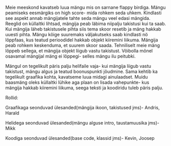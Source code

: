 Meie meeskond kavatseb luua mängu mis on sarnane flappy birdiga. Mängu peamiseks eesmärgiks on high score- mida rohkem seda uhkem. Kindlasti see aspekt annab mängijatele tahte seda mängu veel edasi mängida. Reeglid on küllaltki lihtsad, mängija peab läbima niipalju takistusi kui ta saab. Kui mängija läheb takistusele pihta siis tema skoor resetib ja mäng hakkab uuesti pihta. Mängu kõige suuremaks väljakutseks saab kindlasti nö lõppfaas, kus teatud perioodidel hakkab objekt kiiremini liikuma. Mängija peab rohkem keskenduma, et suurem skoor saada. Tehniliselt meie mäng lõppeb sellega, et mängija objekt liigub vastu takistust. Võibolla mõnel osavamal mängijal mäng ei lõppegi- selles mängu ilu peitubki.

Mängul on tegelikult päris palju helifaile vaja- kui mängija liigub vastu takistust, mängu algus ja teatud boonuspunkti jõudmine. Sama kehtib ka tegelikult graafika kohta, kavatseme luua midagi ainulaadset. Muidu baasmäng oleks küllaltki lühike aga plaan on lisada vahepunkte- kus mängija hakkab kiiremini liikuma, seega teksti ja koodiridu tuleb päris palju.

Rollid:

Graafikaga seonduvad ülesanded(mängija ikoon, takistused jms)- Andris, Harald

Helidega seonduvad ülesanded(mängu alguse intro, taustamuusika jms)- Mikk

Koodiga seonduvad ülesanded(base code, klassid jms)- Kevin, Joosep

